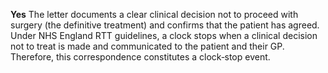 **Yes**
The letter documents a clear clinical decision not to proceed with surgery (the definitive treatment) and confirms that the patient has agreed. Under NHS England RTT guidelines, a clock stops when a clinical decision not to treat is made and communicated to the patient and their GP. Therefore, this correspondence constitutes a clock‑stop event.
